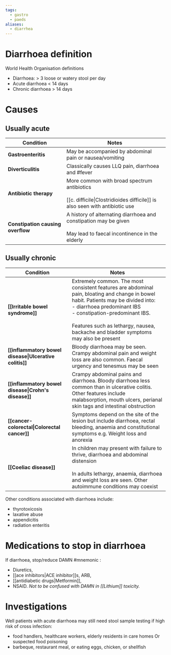 ```yaml
---
tags:
  - gastro
  - paeds
aliases:
  - diarrhea
---
```

# Diarrhoea definition
World Health Organisation definitions  

- Diarrhoea: > 3 loose or watery stool per day
- Acute diarrhoea < 14 days
- Chronic diarrhoea > 14 days
# Causes
## Usually acute

| Condition                         | Notes                                                                                                                              |
| --------------------------------- | ---------------------------------------------------------------------------------------------------------------------------------- |
| **Gastroenteritis**               | May be accompanied by abdominal pain or nausea/vomiting                                                                            |
| **Diverticulitis**                | Classically causes LLQ pain, diarrhoea and #fever                                                                                  |
| **Antibiotic therapy**            | More common with broad spectrum antibiotics  <br>  <br>[[c. difficile\|Clostridioides difficile]] is also seen with antibiotic use |
| **Constipation causing overflow** | A history of alternating diarrhoea and constipation may be given<br>  <br>May lead to faecal incontinence in the elderly           |
## Usually chronic

| Condition                                              | Notes                                                                                                                                                                                                                                                                                                   |
| ------------------------------------------------------ | ------------------------------------------------------------------------------------------------------------------------------------------------------------------------------------------------------------------------------------------------------------------------------------------------------- |
| **[[Irritable bowel syndrome]]**                       | Extremely common. The most consistent features are abdominal pain, bloating and change in bowel habit. Patients may be divided into: <br>- diarrhoea predominant IBS<br>- constipation-predominant IBS.  <br>  <br>Features such as lethargy, nausea, backache and bladder symptoms may also be present |
| **[[inflammatory bowel disease\|Ulcerative colitis]]** | Bloody diarrhoea may be seen. Crampy abdominal pain and weight loss are also common. Faecal urgency and tenesmus may be seen                                                                                                                                                                            |
| **[[inflammatory bowel disease\|Crohn's disease]]**    | Crampy abdominal pains and diarrhoea. Bloody diarrhoea less common than in ulcerative colitis. Other features include malabsorption, mouth ulcers, perianal skin tags and intestinal obstruction                                                                                                        |
| **[[cancer- colorectal\|Colorectal cancer]]**          | Symptoms depend on the site of the lesion but include diarrhoea, rectal bleeding, anaemia and constitutional symptoms e.g. Weight loss and anorexia                                                                                                                                                     |
| **[[Coeliac disease]]**                                | In children may present with failure to thrive, diarrhoea and abdominal distension  <br>  <br>In adults lethargy, anaemia, diarrhoea and weight loss are seen. Other autoimmune conditions may coexist                                                                                                  |

Other conditions associated with diarrhoea include:  
- thyrotoxicosis
- laxative abuse
- appendicitis
- radiation enteritis
# Medications to stop in diarrhoea
If diarrhoea, stop/reduce DAMN #mnemonic : 
- Diuretics, 
- [[ace inhibitors|ACE inhibitor]]s, ARB, 
- [[antidiabetic drugs|Metformin]], 
- NSAID.
*Not to be confused with DAMN in [[Lithium]] toxicity.* 

# Investigations
Well patients with acute diarrhoea may still need stool sample testing if high risk of cross infection:
- food handlers, healthcare workers, elderly residents in care homes
Or suspected food poisoning
- barbeque, restaurant meal, or eating eggs, chicken, or shellfish